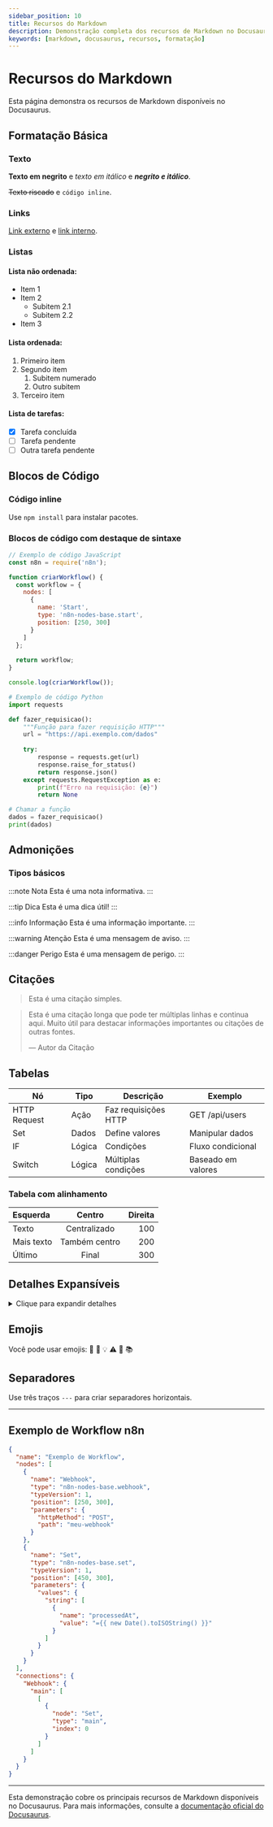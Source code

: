 ```yaml
---
sidebar_position: 10
title: Recursos do Markdown
description: Demonstração completa dos recursos de Markdown no Docusaurus
keywords: [markdown, docusaurus, recursos, formatação]
---
```


# Recursos do Markdown

Esta página demonstra os recursos de Markdown disponíveis no Docusaurus.

## Formatação Básica

### Texto

**Texto em negrito** e *texto em itálico* e ***negrito e itálico***.

~~Texto riscado~~ e `código inline`.

### Links

[Link externo](https://n8n.io) e [link interno](./intro).

### Listas

#### Lista não ordenada:
- Item 1
- Item 2
  - Subitem 2.1
  - Subitem 2.2
- Item 3

#### Lista ordenada:
1. Primeiro item
2. Segundo item
   1. Subitem numerado
   2. Outro subitem
3. Terceiro item

#### Lista de tarefas:
- [x] Tarefa concluída
- [ ] Tarefa pendente
- [ ] Outra tarefa pendente

## Blocos de Código

### Código inline
Use `npm install` para instalar pacotes.

### Blocos de código com destaque de sintaxe

```javascript title="exemplo.js"
// Exemplo de código JavaScript
const n8n = require('n8n');

function criarWorkflow() {
  const workflow = {
    nodes: [
      {
        name: 'Start',
        type: 'n8n-nodes-base.start',
        position: [250, 300]
      }
    ]
  };
  
  return workflow;
}

console.log(criarWorkflow());
```

```python title="exemplo.py"
# Exemplo de código Python
import requests

def fazer_requisicao():
    """Função para fazer requisição HTTP"""
    url = "https://api.exemplo.com/dados"
    
    try:
        response = requests.get(url)
        response.raise_for_status()
        return response.json()
    except requests.RequestException as e:
        print(f"Erro na requisição: {e}")
        return None

# Chamar a função
dados = fazer_requisicao()
print(dados)
```

## Admonições

### Tipos básicos

:::note Nota
Esta é uma nota informativa.
:::

:::tip Dica
Esta é uma dica útil!
:::

:::info Informação
Esta é uma informação importante.
:::

:::warning Atenção
Esta é uma mensagem de aviso.
:::

:::danger Perigo
Esta é uma mensagem de perigo.
:::

## Citações

> Esta é uma citação simples.

> Esta é uma citação longa que pode ter múltiplas linhas
> e continua aqui. Muito útil para destacar informações
> importantes ou citações de outras fontes.
>
> — Autor da Citação

## Tabelas

| Nó | Tipo | Descrição | Exemplo |
|---------|------|-----------|---------|
| HTTP Request | Ação | Faz requisições HTTP | GET /api/users |
| Set | Dados | Define valores | Manipular dados |
| IF | Lógica | Condições | Fluxo condicional |
| Switch | Lógica | Múltiplas condições | Baseado em valores |

### Tabela com alinhamento

| Esquerda | Centro | Direita |
|:---------|:------:|--------:|
| Texto | Centralizado | 100 |
| Mais texto | Também centro | 200 |
| Último | Final | 300 |

## Detalhes Expansíveis

<details>
<summary>Clique para expandir detalhes</summary>

Este é o conteúdo dentro do bloco de detalhes. Você pode colocar:

- Listas
- **Texto formatado**
- `Código`

```javascript
// Até mesmo blocos de código
console.log("Conteúdo oculto revelado!");
```

</details>

## Emojis

Você pode usar emojis: 🎉 🚀 💡 ⚠️ 🔧 📚

## Separadores

Use três traços `---` para criar separadores horizontais.

---

## Exemplo de Workflow n8n

```json
{
  "name": "Exemplo de Workflow",
  "nodes": [
    {
      "name": "Webhook",
      "type": "n8n-nodes-base.webhook",
      "typeVersion": 1,
      "position": [250, 300],
      "parameters": {
        "httpMethod": "POST",
        "path": "meu-webhook"
      }
    },
    {
      "name": "Set",
      "type": "n8n-nodes-base.set",
      "typeVersion": 1,
      "position": [450, 300],
      "parameters": {
        "values": {
          "string": [
            {
              "name": "processedAt",
              "value": "={{ new Date().toISOString() }}"
            }
          ]
        }
      }
    }
  ],
  "connections": {
    "Webhook": {
      "main": [
        [
          {
            "node": "Set",
            "type": "main",
            "index": 0
          }
        ]
      ]
    }
  }
}
```

---

Esta demonstração cobre os principais recursos de Markdown disponíveis no Docusaurus. Para mais informações, consulte a [documentação oficial do Docusaurus](https://docusaurus.io/docs/markdown-features). 